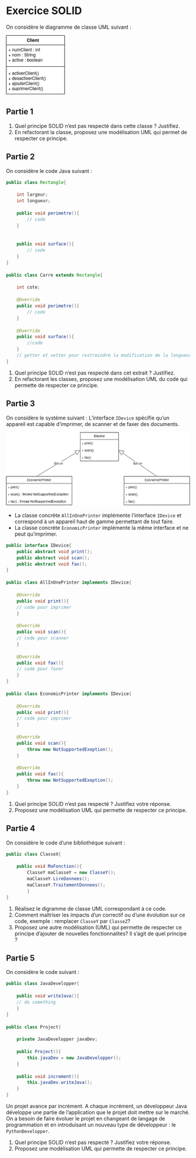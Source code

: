 # Exercice SOLID

On considère le diagramme de classe UML suivant :

![diagramme](img/diagramme_client.png)

## Partie 1

1. Quel principe SOLID n’est pas respecté dans cette classe ? Justifiez.
2. En refactorant la classe, proposez une modélisation UML qui permet de respecter ce principe.

## Partie 2

On considère le code Java suivant :

``` java
public class Rectangle{

    int largeur;
    int longueur;

    public void perimetre(){
        // code
    }


    public void surface(){
        // code
    }
}

public class Carre extends Rectangle{

    int cote;

    @Override
    public void perimetre(){
        // code
    }

    @Override
    public void surface(){
        //code
    }
    // getter et setter pour restreindre la modification de la longueur et de la largeur pour qu’elles soient toujours égales
}
```

1. Quel principe SOLID n’est pas respecté dans cet extrait ? Justifiez.
2. En refactorant les classes, proposez une modélisation UML du code qui permette de respecter ce principe.

## Partie 3

On considère le système suivant : L’interface ```IDevice``` spécifie qu’un appareil est capable d’imprimer, de scanner et de faxer des documents.

![diagramme](img/diagramme_device.png)

- La classe concrète ```AllInOnePrinter``` implémente l’interface ```IDevice``` et correspond à un appareil haut de gamme permettant de tout faire.
- La classe concrète ```EconomicPrinter``` implémente la même interface et ne peut qu’imprimer.

``` java
public interface IDevice{
    public abstract void print();
    public abstract void scan();
    public abstract void fax();
}

public class AllInOnePrinter implements IDevice{

    @Override
    public void print(){
    // code pour imprimer
    }

    @Override
    public void scan(){
    // code pour scanner
    }

    @Override
    public void fax(){
    // code pour faxer
    }
}

public class EconomicPrinter implements IDevice{

    @Override
    public void print(){
    // code pour imprimer
    }

    @Override
    public void scan(){
        throw new NotSupportedExeption();
    }

    @Override
    public void fax(){
        throw new NotSupportedExeption();
    }
}
```

1. Quel principe SOLID n’est pas respecté ? Justifiez votre réponse.
2. Proposez une modélisation UML qui permette de respecter ce principe.

## Partie 4

On considère le code d’une bibliothéque suivant :

``` java
public class ClasseX{

    public void MaFonction(){
        ClasseY maClasseY = new ClasseY();
        maClasseY.LireDonnees();
        maClasseY.TraitementDonnees();
        }
}
```

1. Réalisez le digramme de classe UML correspondant à ce code.
2. Comment maîtriser les impacts d’un correctif ou d’une évolution sur ce code, exemple :
    remplacer ```ClasseY``` par ```ClasseZ```?
3. Proposez une autre modélisation (UML) qui permette de respecter ce principe d’ajouter de nouvelles fonctionnalités? Il s’agit de quel principe ?

## Partie 5

On considère le code suivant :

``` java
public class JavaDevelopper{

    public void writeJava(){
    // do something
    }
}

public class Project{

    private JavaDevelopper javaDev;
    
    public Project(){
        this.javaDev = new JavaDevelopper();
    }

    public void increment(){
        this.javaDev.writeJava();
    }
}
```

Un projet avance par incrément. A chaque incrément, un développeur Java développe une partie de l’application que le projet doit mettre sur le marché.
On a besoin de faire évoluer le projet en changeant de langage de programmation et en introduisant un nouveau type de développeur : le ```PythonDevelopper```.

1. Quel principe SOLID n’est pas respecté ? Justifiez votre réponse.
2. Proposez une modélisation UML qui permette de respecter ce principe.
